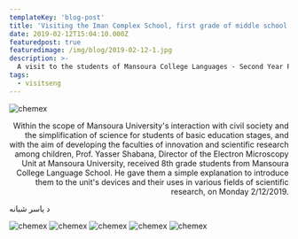 ```yaml
---
templateKey: 'blog-post'
title: 'Visiting the Iman Complex School, first grade of middle school'
date: 2019-02-12T15:04:10.000Z
featuredpost: true
featuredimage: /img/blog/2019-02-12-1.jpg
description: >-
  A visit to the students of Mansoura College Languages ​​- Second Year Preparatory
tags:
  - visitseng
---
```


![chemex](/img/blog/2019-02-12-2.jpg)

<p style="text-align: right;">
Within the scope of Mansoura University's interaction with civil society and the simplification of science for students of basic education stages, and with the aim of developing the faculties of innovation and scientific research among children, Prof. Yasser Shabana, Director of the Electron Microscopy Unit at Mansoura University, received 8th grade students from Mansoura College Language School. He gave them a simple explanation to introduce them to the unit's devices and their uses in various fields of scientific research, on Monday 2/12/2019.

د ياسر شبانه
</p>

![chemex](/img/blog/2019-02-12-3.jpg)
![chemex](/img/blog/2019-02-12-4.jpg)
![chemex](/img/blog/2019-02-12-5.jpg)
![chemex](/img/blog/2019-02-12-6.jpg)
![chemex](/img/blog/2019-02-12-7.jpg)
